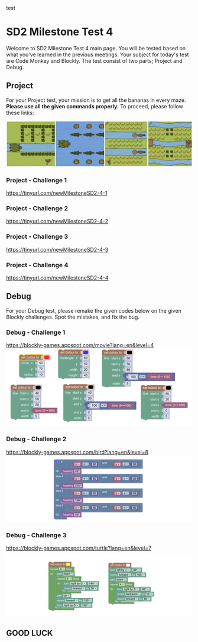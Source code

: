 test
# SD2 Milestone Test 4

Welcome to SD2 Milestone Test 4 main page. You will be tested based on what you've learned in the previous meetings. 
Your subject for today's test are Code Monkey and Blockly. The test consist of two parts; Project and Debug.


## Project
For your Project test, your mission is to get all the bananas in every maze. **Please use all the given commands properly.**
To proceed, please follow these links:

![Projects](image/SD2_Mls4_Projects.png)

### Project - Challenge 1
https://tinyurl.com/newMilestoneSD2-4-1 

### Project - Challenge 2
https://tinyurl.com/newMilestoneSD2-4-2

### Project - Challenge 3
https://tinyurl.com/newMilestoneSD2-4-3

### Project - Challenge 4
https://tinyurl.com/newMilestoneSD2-4-4

## Debug
For your Debug test, please remake the given codes below on the given Blockly challenges. Spot the mistakes, and fix the bug.

### Debug - Challenge 1
https://blockly-games.appspot.com/movie?lang=en&level=4
![Debug 1](image/SD2_Mls4_Debug1.png)

### Debug - Challenge 2
https://blockly-games.appspot.com/bird?lang=en&level=8
![Debug 2](image/SD2_Mls4_Debug2.png)

### Debug - Challenge 3
https://blockly-games.appspot.com/turtle?lang=en&level=7

![Debug 2](image/SD2_Mls4_Debug3.png)
## GOOD LUCK
